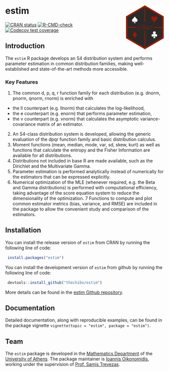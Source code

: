 
<!-- README.md is generated from README.Rmd. Please edit that file -->

# estim <img src=man/figures/logo.png align="right" height="139" alt="logo"/>

<!-- badges: start -->

[![CRAN
status](https://www.r-pkg.org/badges/version/estim)](https://CRAN.R-project.org/package=estim)
[![R-CMD-check](https://github.com/thechibo/estim/actions/workflows/R-CMD-check.yaml/badge.svg)](https://github.com/thechibo/estim/actions/workflows/R-CMD-check.yaml)
[![Codecov test
coverage](https://codecov.io/gh/thechibo/estim/branch/main/graph/badge.svg)](https://app.codecov.io/gh/thechibo/estim?branch=main)
<!-- badges: end -->

## Introduction

The `estim` R package develops an S4 distribution system and performs
parameter estimation in common distribution families, making
well-established and state-of-the-art methods more accessible.

### Key Features

1.  The common d, p, q, r function family for each distribution
    (e.g. dnorm, pnorm, qnorm, rnorm) is enriched with

- the ll counterpart (e.g. llnorm) that calculates the log-likelihood,
- the e counterpart (e.g. enorm) that performs parameter estimation,
- the v counterpart (e.g. vnorm) that calculates the asymptotic
  variance-covariance matrix of an estimator.

2.  An S4-class distribution system is developed, allowing the generic
    evaluation of the dpqr function family and basic distribution
    calculus.
3.  Moment functions (mean, median, mode, var, sd, skew, kurt) as well
    as functions that calculate the entropy and the Fisher Information
    are available for all distributions.
4.  Distributions not included in base R are made available, such as the
    Dirichlet and the Multivariate Gamma.
5.  Parameter estimation is performed analytically instead of
    numerically for the estimators that can be expressed explicitly.
6.  Numerical optimization of the MLE (whenever required, e.g. the Beta
    and Gamma distributions) is performed with computational efficiency,
    taking advantage of the score equation system to reduce the
    dimensionality of the optimization. 7 Functions to compute and plot
    common estimator metrics (bias, variance, and RMSE) are included in
    the package to allow the convenient study and comparison of the
    estimators.

## Installation

You can install the release version of `estim` from CRAN by running the
following line of code:

``` r
 install.packages("estim")
```

You can install the development version of `estim` from github by
running the following line of code:

``` r
 devtools::install_github("thechibo/estim")
```

More details can be found in the [estim Github
repository](https://github.com/thechibo/estim "estim Github repository").

## Documentation

Detailed documentation, along with reproducible examples, can be found
in the package vignette `vignette(topic = "estim", package = "estim")`.

## Team

The `estim` package is developed in the [Mathematics
Department](https://en.math.uoa.gr/ "Mathematics Department Homepage")
of the [University of
Athens](https://en.uoa.gr/ "University of Athens Homepage"). The package
maintainer is [Ioannis
Oikonomidis](http://users.uoa.gr/~goikon/ "Ioannis Oikonomidis Homepage"),
working under the supervision of [Prof. Samis
Trevezas](http://scholar.uoa.gr/strevezas/ "Samis Trevezas Homepage").
